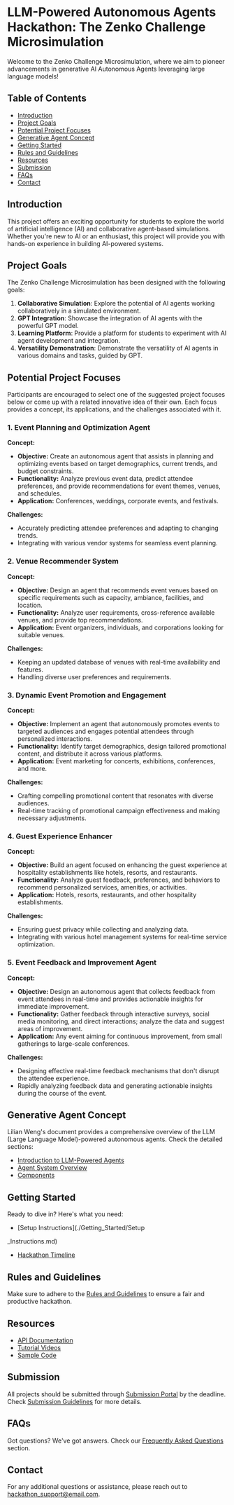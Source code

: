 
# LLM-Powered Autonomous Agents Hackathon: The Zenko Challenge Microsimulation

Welcome to the Zenko Challenge Microsimulation, where we aim to pioneer advancements in generative AI Autonomous Agents leveraging large language models!

## Table of Contents

- [Introduction](#introduction)
- [Project Goals](#project-goals)
- [Potential Project Focuses](#potential-project-focuses)
- [Generative Agent Concept](#generative-agent-concept)
- [Getting Started](#getting-started)
- [Rules and Guidelines](#rules-and-guidelines)
- [Resources](#resources)
- [Submission](#submission)
- [FAQs](#faqs)
- [Contact](#contact)

## Introduction

This project offers an exciting opportunity for students to explore the world of artificial intelligence (AI) and collaborative agent-based simulations. Whether you're new to AI or an enthusiast, this project will provide you with hands-on experience in building AI-powered systems.

## Project Goals

The Zenko Challenge Microsimulation has been designed with the following goals:

1. **Collaborative Simulation**: Explore the potential of AI agents working collaboratively in a simulated environment.
2. **GPT Integration**: Showcase the integration of AI agents with the powerful GPT model.
3. **Learning Platform**: Provide a platform for students to experiment with AI agent development and integration.
4. **Versatility Demonstration**: Demonstrate the versatility of AI agents in various domains and tasks, guided by GPT.

## Potential Project Focuses

Participants are encouraged to select one of the suggested project focuses below or come up with a related innovative idea of their own. Each focus provides a concept, its applications, and the challenges associated with it.

### 1. Event Planning and Optimization Agent

**Concept:**

- **Objective:** Create an autonomous agent that assists in planning and optimizing events based on target demographics, current trends, and budget constraints.
- **Functionality:** Analyze previous event data, predict attendee preferences, and provide recommendations for event themes, venues, and schedules.
- **Application:** Conferences, weddings, corporate events, and festivals.

**Challenges:**
- Accurately predicting attendee preferences and adapting to changing trends.
- Integrating with various vendor systems for seamless event planning.

### 2. Venue Recommender System

**Concept:**

- **Objective:** Design an agent that recommends event venues based on specific requirements such as capacity, ambiance, facilities, and location.
- **Functionality:** Analyze user requirements, cross-reference available venues, and provide top recommendations.
- **Application:** Event organizers, individuals, and corporations looking for suitable venues.

**Challenges:**
- Keeping an updated database of venues with real-time availability and features.
- Handling diverse user preferences and requirements.

### 3. Dynamic Event Promotion and Engagement

**Concept:**

- **Objective:** Implement an agent that autonomously promotes events to targeted audiences and engages potential attendees through personalized interactions.
- **Functionality:** Identify target demographics, design tailored promotional content, and distribute it across various platforms.
- **Application:** Event marketing for concerts, exhibitions, conferences, and more.

**Challenges:**
- Crafting compelling promotional content that resonates with diverse audiences.
- Real-time tracking of promotional campaign effectiveness and making necessary adjustments.

### 4. Guest Experience Enhancer

**Concept:**

- **Objective:** Build an agent focused on enhancing the guest experience at hospitality establishments like hotels, resorts, and restaurants.
- **Functionality:** Analyze guest feedback, preferences, and behaviors to recommend personalized services, amenities, or activities.
- **Application:** Hotels, resorts, restaurants, and other hospitality establishments.

**Challenges:**
- Ensuring guest privacy while collecting and analyzing data.
- Integrating with various hotel management systems for real-time service optimization.

### 5. Event Feedback and Improvement Agent

**Concept:**

- **Objective:** Design an autonomous agent that collects feedback from event attendees in real-time and provides actionable insights for immediate improvement.
- **Functionality:** Gather feedback through interactive surveys, social media monitoring, and direct interactions; analyze the data and suggest areas of improvement.
- **Application:** Any event aiming for continuous improvement, from small gatherings to large-scale conferences.

**Challenges:**
- Designing effective real-time feedback mechanisms that don't disrupt the attendee experience.
- Rapidly analyzing feedback data and generating actionable insights during the course of the event.

## Generative Agent Concept

Lilian Weng's document provides a comprehensive overview of the LLM (Large Language Model)-powered autonomous agents. Check the detailed sections:

- [Introduction to LLM-Powered Agents](./Generative_Agent_Concept/Introduction.md)
- [Agent System Overview](./Generative_Agent_Concept/System_Overview.md)
- [Components](./Generative_Agent_Concept/Components/)

## Getting Started

Ready to dive in? Here's what you need:

- [Setup Instructions](./Getting_Started/Setup

_Instructions.md)
- [Hackathon Timeline](./Getting_Started/Timeline.md)

## Rules and Guidelines

Make sure to adhere to the [Rules and Guidelines](./Rules_and_Guidelines.md) to ensure a fair and productive hackathon.

## Resources

- [API Documentation](./Resources/API_Docs/)
- [Tutorial Videos](./Resources/Tutorials/)
- [Sample Code](./Resources/Sample_Code/)

## Submission

All projects should be submitted through [Submission Portal](#) by the deadline. Check [Submission Guidelines](./Submission_Guidelines.md) for more details.

## FAQs

Got questions? We've got answers. Check our [Frequently Asked Questions](./FAQs.md) section.

## Contact

For any additional questions or assistance, please reach out to [hackathon_support@email.com](mailto:hackathon_support@email.com).

